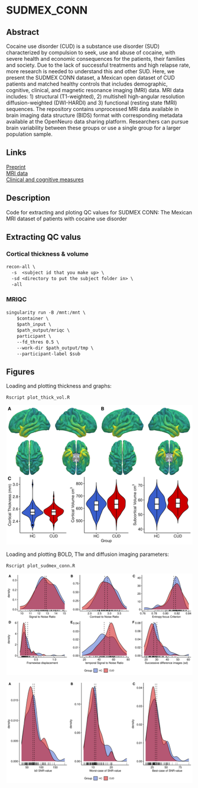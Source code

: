# SUDMEX_CONN

## Abstract
Cocaine use disorder (CUD) is a substance use disorder (SUD) characterized by compulsion to seek, use and abuse of cocaine, with severe health and economic consequences for the patients, their families and society. Due to the lack of successful treatments and high relapse rate, more research is needed to understand this and other SUD. Here, we present the SUDMEX CONN dataset, a Mexican open dataset of CUD patients and matched healthy controls that includes demographic, cognitive, clinical, and magnetic resonance imaging (MRI) data. MRI data includes: 1) structural (T1-weighted), 2) multishell high-angular resolution diffusion-weighted (DWI-HARDI) and 3) functional (resting state fMRI) sequences. The repository contains unprocessed MRI data available in brain imaging data structure (BIDS) format with corresponding metadata available at the OpenNeuro data sharing platform. Researchers can pursue brain variability between these groups or use a single group for a larger population sample.

## Links

[Preprint](https://www.medrxiv.org/content/10.1101/2021.09.03.21263048v1)  
[MRI data](https://openneuro.org/datasets/ds003346)  
[Clinical and cognitive measures](http://doi.org/10.5281/zenodo.5123331)

## Description
Code for extracting and ploting QC values for SUDMEX CONN: The Mexican MRI dataset of patients with cocaine use disorder

## Extracting QC valus

### Cortical thickness & volume

```
recon-all \
  -s  <subject id that you make up> \
  -sd <directory to put the subject folder in> \
  -all
```

### MRIQC

```
singularity run -B /mnt:/mnt \
    $container \
    $path_input \
    $path_output/mriqc \
    participant \
    --fd_thres 0.5 \
    --work-dir $path_output/tmp \
    --participant-label $sub
```

## Figures 

Loading and plotting thickness and graphs:

```
Rscript plot_thick_vol.R
```

![intro](Fig1.png)

Loading and plotting BOLD, T1w and diffusion imaging parameters:

```
Rscript plot_sudmex_conn.R
```

![intro](Fig2.png)


![intro](Fig3.png)
